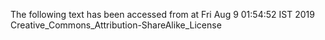 The following text has been accessed from at Fri Aug 9 01:54:52 IST 2019
Creative_Commons_Attribution-ShareAlike_License
